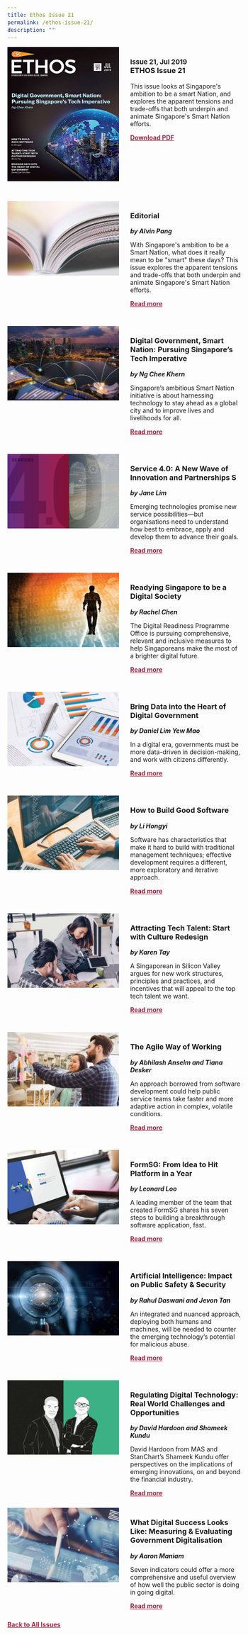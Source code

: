 ```yaml
---
title: Ethos Issue 21
permalink: /ethos-issue-21/
description: ""
---
```

<style>

.back a
{
	color: #9f2943;
	font-weight: bold;
	}
	
 .cat
    {
        font-size: 15px;
    }

.text
{
	width: 50%;
}	
	
.img1 img
{
margin-top:25px;	
}	
	
.img img
{
margin-top:15px;	
}		
	
.button1 a
{
	color: #9f2943;
	font-weight:bold;
}
	

.grid-container {
	display: grid;
	grid-template-columns: 50% 50%;
	grid-column-gap: 5%;
	margin-bottom: 5%;
	}	
	
@media only screen and (max-width: 600px) {
	.grid-container {
		display: block;
	}
}	
</style>
<div class="grid-container">
        <div><img src="/images/Ethos_Thumbnails_Cover/ethosissue21.jpg"></div>
        <div><h3><span class="cat">Issue 21, Jul 2019</span>
            <br>ETHOS Issue 21</h3>	
            <p>This issue looks at Singapore's ambition to be a smart Nation, and explores the apparent tensions and trade-offs that both underpin and animate Singapore's Smart Nation efforts.</p>
            
            
   <div class="button1"><a target="_blank" href="https://file.go.gov.sg/ethos-issue-21">Download PDF</a></div>
	</div>
   </div>
    
 <br>
 
<div class="grid-container">
	<div><img src="/images/Landing_Banner_Images/tile_editorial.jpg"></div>
	<div>
		<h3>Editorial</h3>
		<b><i>by Alvin Pang</i></b>
		<p>With Singapore's ambition to be a Smart Nation, what does it really mean to be "smart" these days? This issue explores the apparent tensions and trade-offs that both underpin and animate Singapore's Smart Nation efforts.</p>
	
<div class="button1"><a href="/ethos-issue-21/editorial">Read more</a></div>
</div>
</div> 

 <br>	
<div class="grid-container">
	<div><img src="/images/Cropped_images/Ethos_Issue_21/21_Teaser_Digital_Govt_Smart_Nation.jpg"></div>
	<div>
		<h3>Digital Government, Smart Nation: Pursuing Singapore’s Tech Imperative</h3>
		<b><i>by Ng Chee Khern</i></b>
		<p>Singapore’s ambitious Smart Nation initiative is about harnessing technology to stay ahead as a global city and to improve lives and livelihoods for all.</p>
		<div class="button1"><a href="/ethos-issue-21/digital-government-smart-nation-pursuing-singapore-tech-imperative/">Read more</a></div>
	</div>
</div>
<br>

<div class="grid-container">
	<div><img src="/images/Cropped_images/Ethos_Issue_21/21_Teaser_New_Wave_Innovation.jpg"></div>
	<div>
		<h3>Service 4.0: A New Wave of Innovation and Partnerships S</h3>
		<b><i>by Jane Lim</i></b>
		<p>Emerging technologies promise new service possibilities—but organisations need to understand how best to embrace, apply and develop them to advance their goals.</p>
		<div class="button1"><a href="/ethos-issue-21/services-4-point-0-a-new-wave-of-innovation-and-partnerships/">Read more</a></div>
	</div>
</div>
<br>



<div class="grid-container">
	<div><img src="/images/Cropped_images/Ethos_Issue_21/21_Teaser_Readying_Singapore_Digital_Society.jpg"></div>
	<div>
		<h3>Readying Singapore to be a Digital Society</h3>
		<b><i>by Rachel Chen</i></b>
		<p>The Digital Readiness Programme Office is pursuing comprehensive, relevant and inclusive measures to help Singaporeans make the most of a brighter digital future.</p>
		<div class="button1"><a href="/ethos-issue-21/readying-singapore-to-be-a-digital-society/">Read more</a></div>
	</div>
</div>
<br>
<div class="grid-container">
	<div><img src="/images/Cropped_images/Ethos_Issue_21/21_Teaser_Bringing_Data_Into_Heart_of_Digital_Society.jpg"></div>
	<div>
		<h3>Bring Data into the Heart of Digital Government</h3>
		<b><i>by Daniel Lim Yew Mao</i></b>
		<p>In a digital era, governments must be more data-driven in decision-making, and work with citizens differently.</p>
		<div class="button1"><a href="/ethos-issue-21/bring-data-in-the-heart-of-digital-government/">Read more</a></div>
	</div>
</div>
<br>
<div class="grid-container">
	<div><img src="/images/Cropped_images/Ethos_Issue_21/21_Teaser_How_To_Build_Good_Software.jpg"></div>
	<div>
		<h3>How to Build Good Software</h3>
		<b><i>by Li Hongyi</i></b>
		<p>Software has characteristics that make it hard to build with traditional management techniques; effective development requires a different, more exploratory and iterative approach.</p>
		<div class="button1"><a href="/ethos-issue-21/how-to-build-good-software/">Read more</a></div>
	</div>
</div>
<br>
<div class="grid-container">
	<div><img src="/images/Cropped_images/Ethos_Issue_21/21_Teaser_Attracting_Tech_Talent.jpg"></div>
	<div>
		<h3>Attracting Tech Talent: Start with Culture Redesign</h3>
		<b><i>by Karen Tay</i></b>
		<p>A Singaporean in Silicon Valley argues for new work structures, principles and practices, and incentives that will appeal to the top tech talent we want.</p>
		<div class="button1"><a href="/ethos-issue-21/attracting-tech-talent-start-with-culture-redesign/">Read more</a></div>
	</div>
</div>
<br>
<div class="grid-container">
	<div><img src="/images/Cropped_images/Ethos_Issue_21/21_Teaser_Agile_Way_of_Working.jpg"></div>
	<div>
		<h3>The Agile Way of Working</h3>
		<b><i>by Abhilash Anselm and Tiana Desker</i></b>
		<p>An approach borrowed from software development could help public service teams take faster and more adaptive action in complex, volatile conditions.</p>
		<div class="button1"><a href="/ethos-issue-21/the-agile-way-of-working/">Read more</a></div>
	</div>
</div>
<br>
<div class="grid-container">
	<div><img src="/images/Cropped_images/Ethos_Issue_21/21_Teaser_FormSG_Idea_to_Hit_Platform_in_a_Year.jpg"></div>
	<div>
		<h3>FormSG: From Idea to Hit Platform in a Year</h3>
		<b><i>by Leonard Loo</i></b>
		<p>A leading member of the team that created FormSG shares his seven steps to building a breakthrough software application, fast.</p>
		<div class="button1"><a href="/ethos-issue-21/formsg-from-idea-to-hit-platform-in-a-year/">Read more</a></div>
	</div>
</div>
<br>
<div class="grid-container">
	<div><img src="/images/Cropped_images/Ethos_Issue_21/21_Teaser_Artificial_Intelligence_ImpactOnPublic.jpg"></div>
	<div>
		<h3>Artificial Intelligence: Impact on Public Safety &amp; Security</h3>
		<b><i>by Rahul Daswani and Jevon Tan</i></b>
		<p>An integrated and nuanced approach, deploying both humans and machines, will be needed to counter the emerging technology’s potential for malicious abuse.</p>
		<div class="button1"><a href="/ethos-issue-21/artificial-intelligence-impact-on-public-safety-and-security/">Read more</a></div>
	</div>
</div>
<br>
<div class="grid-container">
	<div><img src="/images/Cropped_images/Ethos_Issue_21/21_Teaser_Regulating_Digital_Technology.jpg"></div>
	<div>
		<h3>Regulating Digital Technology: Real World Challenges and Opportunities</h3>
		<b><i>by David Hardoon and Shameek Kundu</i></b>
		<p>David Hardoon from MAS and StanChart’s Shameek Kundu offer perspectives on the implications of emerging innovations, on and beyond the financial industry.</p>
		<div class="button1"><a href="/ethos-issue-21/regulating-digital-technology-real-world-challenges-and-opportunities/">Read more</a></div>
	</div>
</div>

<div class="grid-container">
	<div><img src="/images/Cropped_images/Ethos_Issue_21/21_Teaser_What_Digital_Success_Looks_Like.jpg"></div>
	<div>
		<h3>What Digital Success Looks Like: Measuring &amp; Evaluating Government Digitalisation</h3>
		<b><i>by Aaron Maniam</i></b>
		<p>Seven indicators could offer a more comprehensive and useful overview of how well the public sector is doing in going digital.</p>
		<div class="button1"><a href="/ethos-issue-21/what-digital-success-looks-like-measuring-evaluating-government-digitalisation/">Read more</a></div>
	</div>
</div>

<div class="back">
<a href="/all-issues/">Back to All Issues</a>
</div>